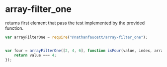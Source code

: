 array-filter_one
=======

returns first element that pass the test implemented by the provided function.


```javascript
var arrayFilterOne = require("@nathanfaucett/array-filter_one");


var four = arrayFilterOne([2, 4, 6], function isFour(value, index, array) {
    return value === 4;
});
```
